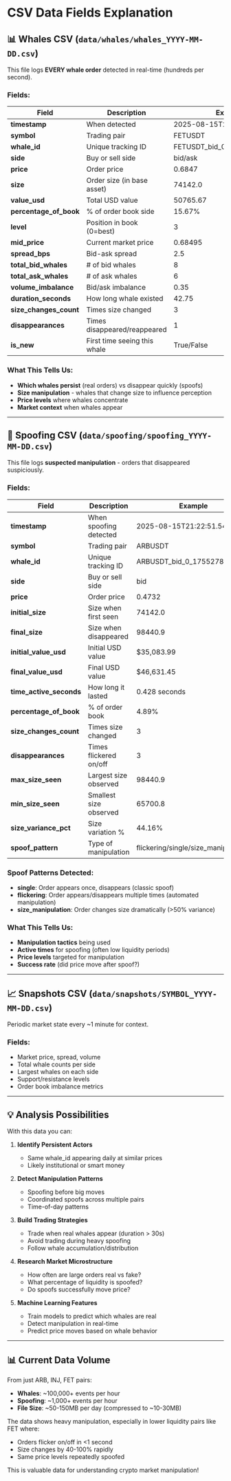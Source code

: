 # CSV Data Fields Explanation

## 📊 Whales CSV (`data/whales/whales_YYYY-MM-DD.csv`)

This file logs **EVERY whale order** detected in real-time (hundreds per second).

### Fields:
| Field | Description | Example |
|-------|-------------|---------|
| **timestamp** | When detected | 2025-08-15T21:22:50.457289 |
| **symbol** | Trading pair | FETUSDT |
| **whale_id** | Unique tracking ID | FETUSDT_bid_0_1755278570457 |
| **side** | Buy or sell side | bid/ask |
| **price** | Order price | 0.6847 |
| **size** | Order size (in base asset) | 74142.0 |
| **value_usd** | Total USD value | 50765.67 |
| **percentage_of_book** | % of order book side | 15.67% |
| **level** | Position in book (0=best) | 3 |
| **mid_price** | Current market price | 0.68495 |
| **spread_bps** | Bid-ask spread | 2.5 |
| **total_bid_whales** | # of bid whales | 8 |
| **total_ask_whales** | # of ask whales | 6 |
| **volume_imbalance** | Bid/ask imbalance | 0.35 |
| **duration_seconds** | How long whale existed | 42.75 |
| **size_changes_count** | Times size changed | 3 |
| **disappearances** | Times disappeared/reappeared | 1 |
| **is_new** | First time seeing this whale | True/False |

### What This Tells Us:
- **Which whales persist** (real orders) vs disappear quickly (spoofs)
- **Size manipulation** - whales that change size to influence perception
- **Price levels** where whales concentrate
- **Market context** when whales appear

---

## 🚨 Spoofing CSV (`data/spoofing/spoofing_YYYY-MM-DD.csv`)

This file logs **suspected manipulation** - orders that disappeared suspiciously.

### Fields:
| Field | Description | Example |
|-------|-------------|---------|
| **timestamp** | When spoofing detected | 2025-08-15T21:22:51.545405 |
| **symbol** | Trading pair | ARBUSDT |
| **whale_id** | Unique tracking ID | ARBUSDT_bid_0_1755278571006 |
| **side** | Buy or sell side | bid |
| **price** | Order price | 0.4732 |
| **initial_size** | Size when first seen | 74142.0 |
| **final_size** | Size when disappeared | 98440.9 |
| **initial_value_usd** | Initial USD value | $35,083.99 |
| **final_value_usd** | Final USD value | $46,631.45 |
| **time_active_seconds** | How long it lasted | 0.428 seconds |
| **percentage_of_book** | % of order book | 4.89% |
| **size_changes_count** | Times size changed | 3 |
| **disappearances** | Times flickered on/off | 3 |
| **max_size_seen** | Largest size observed | 98440.9 |
| **min_size_seen** | Smallest size observed | 65700.8 |
| **size_variance_pct** | Size variation % | 44.16% |
| **spoof_pattern** | Type of manipulation | flickering/single/size_manipulation |

### Spoof Patterns Detected:
- **single**: Order appears once, disappears (classic spoof)
- **flickering**: Order appears/disappears multiple times (automated manipulation)
- **size_manipulation**: Order changes size dramatically (>50% variance)

### What This Tells Us:
- **Manipulation tactics** being used
- **Active times** for spoofing (often low liquidity periods)
- **Price levels** targeted for manipulation
- **Success rate** (did price move after spoof?)

---

## 📈 Snapshots CSV (`data/snapshots/SYMBOL_YYYY-MM-DD.csv`)

Periodic market state every ~1 minute for context.

### Fields:
- Market price, spread, volume
- Total whale counts per side
- Largest whales on each side
- Support/resistance levels
- Order book imbalance metrics

---

## 💡 Analysis Possibilities

With this data you can:

1. **Identify Persistent Actors**
   - Same whale_id appearing daily at similar prices
   - Likely institutional or smart money

2. **Detect Manipulation Patterns**
   - Spoofing before big moves
   - Coordinated spoofs across multiple pairs
   - Time-of-day patterns

3. **Build Trading Strategies**
   - Trade when real whales appear (duration > 30s)
   - Avoid trading during heavy spoofing
   - Follow whale accumulation/distribution

4. **Research Market Microstructure**
   - How often are large orders real vs fake?
   - What percentage of liquidity is spoofed?
   - Do spoofs successfully move price?

5. **Machine Learning Features**
   - Train models to predict which whales are real
   - Detect manipulation in real-time
   - Predict price moves based on whale behavior

---

## 📊 Current Data Volume

From just ARB, INJ, FET pairs:
- **Whales**: ~100,000+ events per hour
- **Spoofing**: ~1,000+ events per hour
- **File Size**: ~50-150MB per day (compressed to ~10-30MB)

The data shows heavy manipulation, especially in lower liquidity pairs like FET where:
- Orders flicker on/off in <1 second
- Size changes by 40-100% rapidly
- Same price levels repeatedly spoofed

This is valuable data for understanding crypto market manipulation!